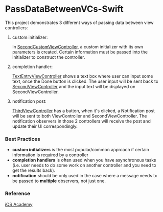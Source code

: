 # PassDataBetweenVCs-Swift

This project demonstrates 3 different ways of passing data between view controllers:
1. custom initializer: 

    In [SecondCustomViewController](PassDataBetweenVCs/SecondCustomViewController.swift), a custom initializer with its own parameters is created. Certain information must be passed into the initializer to construct the controller.

2. completion handler:

    [TextEntryViewController](PassDataBetweenVCs/TextEntryViewController.swift) shows a text box where user can input some text, once the Done button is clicked. The user input will be sent back to [SecondViewController](PassDataBetweenVCs/Tab%20Controllers/SecondViewController.swift) and the input text will be displayed on SecondViewController.

3. notification post:

    [ThirdViewController](PassDataBetweenVCs/Tab%20Controllers/ThirdViewController.swift) has a button, when it's clicked, a Notification post will be sent to both ViewController and SecondViewController. The notification observers in those 2 controllers will receive the post and update their UI correspondingly.

### Best Practices

* **custom initializers** is the most popular/common approach if certain information is required by a controller
* **completion handlers** is often used when you have asynchronous tasks (i.e. user needs to do some work on another controller and you need to get the results back).
* **notification** should be only used in the case where a message needs to be passed to **multiple** observers, not just one.

### Reference
 [iOS Academy](https://www.youtube.com/watch?v=UVIQ7fkw_N8)
